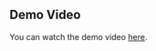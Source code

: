## Demo Video

You can watch the demo video [here](https://drive.google.com/file/d/1SyxqPKS0iEZBxKZ2laA_m7ObJvZrhNSS/view?usp=sharing).
